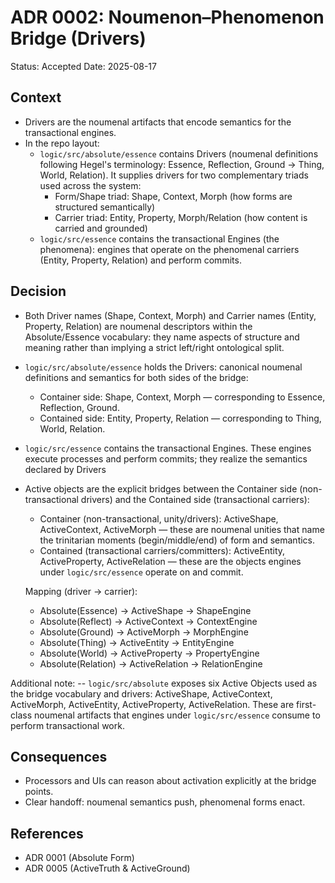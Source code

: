 # ADR 0002: Noumenon–Phenomenon Bridge (Drivers)

Status: Accepted
Date: 2025-08-17

## Context
- Drivers are the noumenal artifacts that encode semantics for the transactional engines.
- In the repo layout:
  - `logic/src/absolute/essence` contains Drivers (noumenal definitions following Hegel's terminology: Essence, Reflection, Ground → Thing, World, Relation). It supplies drivers for two complementary triads used across the system:
    - Form/Shape triad: Shape, Context, Morph (how forms are structured semantically)
    - Carrier triad: Entity, Property, Morph/Relation (how content is carried and grounded)
  - `logic/src/essence` contains the transactional Engines (the phenomena): engines that operate on the phenomenal carriers (Entity, Property, Relation) and perform commits.

## Decision
- Both Driver names (Shape, Context, Morph) and Carrier names (Entity, Property, Relation) are noumenal descriptors within the Absolute/Essence vocabulary: they name aspects of structure and meaning rather than implying a strict left/right ontological split.

- `logic/src/absolute/essence` holds the Drivers: 
    canonical noumenal definitions and semantics for both sides of the bridge:
  - Container side: Shape, Context, Morph — corresponding to Essence, Reflection, Ground.
  - Contained side: Entity, Property, Relation — corresponding to Thing, World, Relation.
- `logic/src/essence` contains the transactional Engines. These engines execute processes and perform commits; they realize the semantics declared by Drivers

- Active objects are the explicit bridges between the Container side (non-transactional drivers) and the Contained side (transactional carriers):

  - Container (non-transactional, unity/drivers): ActiveShape, ActiveContext, ActiveMorph — these are noumenal unities that name the trinitarian moments (begin/middle/end) of form and semantics.
  - Contained (transactional carriers/committers): ActiveEntity, ActiveProperty, ActiveRelation — these are the objects engines under `logic/src/essence` operate on and commit.

  Mapping (driver → carrier):

  - Absolute(Essence) -> ActiveShape  → ShapeEngine
  - Absolute(Reflect) -> ActiveContext  → ContextEngine
  - Absolute(Ground) -> ActiveMorph  → MorphEngine
  - Absolute(Thing) -> ActiveEntity  → EntityEngine
  - Absolute(World) -> ActiveProperty  → PropertyEngine
  - Absolute(Relation) -> ActiveRelation → RelationEngine

Additional note:
-- `logic/src/absolute` exposes six Active Objects used as the bridge vocabulary and drivers: ActiveShape, ActiveContext, ActiveMorph, ActiveEntity, ActiveProperty, ActiveRelation. These are first-class noumenal artifacts that engines under `logic/src/essence` consume to perform transactional work.

## Consequences
- Processors and UIs can reason about activation explicitly at the bridge points.
- Clear handoff: noumenal semantics push, phenomenal forms enact.

## References
- ADR 0001 (Absolute Form)
- ADR 0005 (ActiveTruth & ActiveGround)
